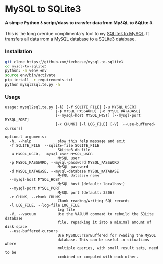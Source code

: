 # MySQL to SQLite3

#### A simple Python 3 script/class to transfer data from MySQL to SQLite 3.

This is the long overdue complimentary tool to my [SQLite3 to MySQL](https://github.com/techouse/sqlite3-to-mysql). It 
transfers all data from a MySQL database to a SQLite3 database.

### Installation
```bash
git clone https://github.com/techouse/mysql-to-sqlite3
cd mysql-to-sqlite3
python3 -m venv env
source env/bin/activate
pip install -r requirements.txt
python mysql2sqlite.py -h
```

### Usage
```
usage: mysql2sqlite.py [-h] [-f SQLITE_FILE] [-u MYSQL_USER]
                       [-p MYSQL_PASSWORD] [-d MYSQL_DATABASE]
                       [--mysql-host MYSQL_HOST] [--mysql-port MYSQL_PORT]
                       [-c CHUNK] [-l LOG_FILE] [-V] [--use-buffered-cursors]

optional arguments:
  -h, --help            show this help message and exit
  -f SQLITE_FILE, --sqlite-file SQLITE_FILE
                        SQLite3 db file
  -u MYSQL_USER, --mysql-user MYSQL_USER
                        MySQL user
  -p MYSQL_PASSWORD, --mysql-password MYSQL_PASSWORD
                        MySQL password
  -d MYSQL_DATABASE, --mysql-database MYSQL_DATABASE
                        MySQL database name
  --mysql-host MYSQL_HOST
                        MySQL host (default: localhost)
  --mysql-port MYSQL_PORT
                        MySQL port (default: 3306)
  -c CHUNK, --chunk CHUNK
                        Chunk reading/writing SQL records
  -l LOG_FILE, --log-file LOG_FILE
                        Log file
  -V, --vacuum          Use the VACUUM command to rebuild the SQLite database
                        file, repacking it into a minimal amount of disk space
  --use-buffered-cursors
                        Use MySQLCursorBuffered for reading the MySQL
                        database. This can be useful in situations where
                        multiple queries, with small result sets, need to be
                        combined or computed with each other.
```
